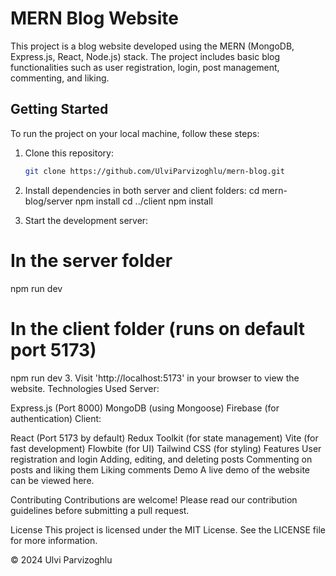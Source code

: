 # MERN Blog Website

This project is a blog website developed using the MERN (MongoDB, Express.js, React, Node.js) stack. The project includes basic blog functionalities such as user registration, login, post management, commenting, and liking.

## Getting Started

To run the project on your local machine, follow these steps:

1. Clone this repository:

   ```bash
   git clone https://github.com/UlviParvizoghlu/mern-blog.git
1. Install dependencies in both server and client folders:
cd mern-blog/server
npm install
cd ../client
npm install
2. Start the development server:
# In the server folder
npm run dev

# In the client folder (runs on default port 5173)
npm run dev
3. Visit 'http://localhost:5173' in your browser to view the website.
Technologies Used
Server:

Express.js (Port 8000)
MongoDB (using Mongoose)
Firebase (for authentication)
Client:

React (Port 5173 by default)
Redux Toolkit (for state management)
Vite (for fast development)
Flowbite (for UI)
Tailwind CSS (for styling)
Features
User registration and login
Adding, editing, and deleting posts
Commenting on posts and liking them
Liking comments
Demo
A live demo of the website can be viewed here.

Contributing
Contributions are welcome! Please read our contribution guidelines before submitting a pull request.

License
This project is licensed under the MIT License. See the LICENSE file for more information.

© 2024 Ulvi Parvizoghlu
